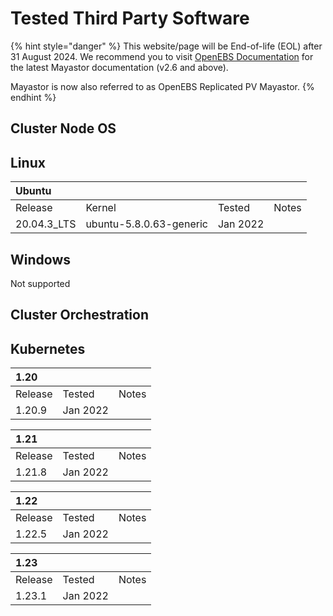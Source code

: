 # Tested Third Party Software

{% hint style="danger" %}
This website/page will be End-of-life (EOL) after 31 August 2024. We recommend you to visit [OpenEBS Documentation](https://openebs.io/docs/user-guides/replicated-storage-user-guide/replicated-pv-mayastor/rs-installation) for the latest Mayastor documentation (v2.6 and above).
 
Mayastor is now also referred to as OpenEBS Replicated PV Mayastor.
{% endhint %}

## **Cluster Node OS**

## Linux

| Ubuntu ||||
| :--- | :--- | :--- | :--- |
| Release | Kernel | Tested | Notes |
| 20.04.3_LTS| ubuntu-5.8.0.63-generic | Jan 2022| |

## Windows
Not supported

## **Cluster Orchestration**

## Kubernetes

| 1.20 |||
| :--- | :--- | :--- |
| Release | Tested | Notes |
| 1.20.9 | Jan 2022 | |

| 1.21 |||
| :--- | :--- | :--- |
| Release | Tested | Notes |
| 1.21.8 | Jan 2022 | |

| 1.22 |||
| :--- | :--- | :--- |
| Release | Tested | Notes |
| 1.22.5 | Jan 2022 | |

| 1.23 |||
| :--- | :--- | :--- |
| Release | Tested | Notes |
| 1.23.1 | Jan 2022 | |



